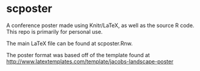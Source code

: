 # scposter
A conference poster made using Knitr/LaTeX, as well as the source R code. This repo is primarily for personal use.

The main LaTeX file can be found at scposter.Rnw.

The poster format was based off of the template found at http://www.latextemplates.com/template/jacobs-landscape-poster